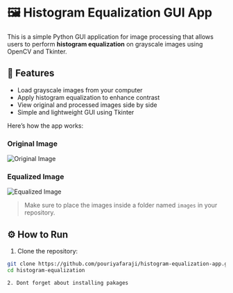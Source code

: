 # 🖼️ Histogram Equalization GUI App

This is a simple Python GUI application for image processing that allows users to perform **histogram equalization** on grayscale images using OpenCV and Tkinter.

## 🚀 Features

- Load grayscale images from your computer
- Apply histogram equalization to enhance contrast
- View original and processed images side by side
- Simple and lightweight GUI using Tkinter


Here’s how the app works:

### Original Image
![Original Image](images/original_image.jpg)

### Equalized Image
![Equalized Image](images/equalized_image.jpg)

> Make sure to place the images inside a folder named `images` in your repository.

## ⚙️ How to Run

1. Clone the repository:

```bash
git clone https://github.com/pouriyafaraji/histogram-equalization-app.git
cd histogram-equalization

2. Dont forget about installing pakages